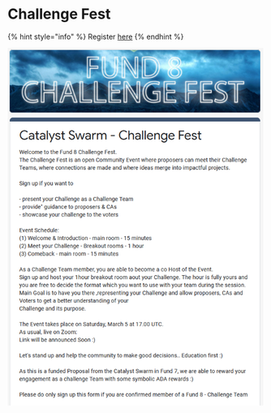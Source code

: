 # Challenge Fest

{% hint style="info" %}
Register [here](https://docs.google.com/forms/d/e/1FAIpQLSfBdPQMocEehCCu4lWyH3rD\_At1Nc\_HfVOpZUt9T\_P1dbwlgA/viewform)
{% endhint %}

![](../.gitbook/assets/2022-02-28.png)
